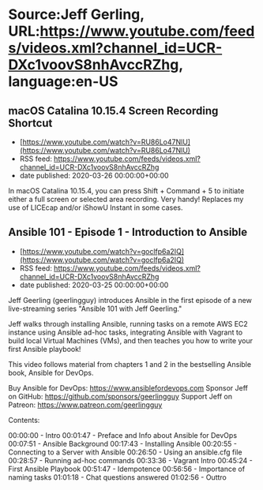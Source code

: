 # Source:Jeff Gerling, URL:https://www.youtube.com/feeds/videos.xml?channel_id=UCR-DXc1voovS8nhAvccRZhg, language:en-US

## macOS Catalina 10.15.4 Screen Recording Shortcut
 - [https://www.youtube.com/watch?v=RU86Lo47NlU](https://www.youtube.com/watch?v=RU86Lo47NlU)
 - RSS feed: https://www.youtube.com/feeds/videos.xml?channel_id=UCR-DXc1voovS8nhAvccRZhg
 - date published: 2020-03-26 00:00:00+00:00

In macOS Catalina 10.15.4, you can press Shift + Command + 5 to initiate either a full screen or selected area recording. Very handy! Replaces my use of LICEcap and/or iShowU Instant in some cases.

## Ansible 101 - Episode 1 - Introduction to Ansible
 - [https://www.youtube.com/watch?v=goclfp6a2IQ](https://www.youtube.com/watch?v=goclfp6a2IQ)
 - RSS feed: https://www.youtube.com/feeds/videos.xml?channel_id=UCR-DXc1voovS8nhAvccRZhg
 - date published: 2020-03-25 00:00:00+00:00

Jeff Geerling (geerlingguy) introduces Ansible in the first episode of a new live-streaming series "Ansible 101 with Jeff Geerling."

Jeff walks through installing Ansible, running tasks on a remote AWS EC2 instance using Ansible ad-hoc tasks, integrating Ansible with Vagrant to build local Virtual Machines (VMs), and then teaches you how to write your first Ansible playbook!

This video follows material from chapters 1 and 2 in the bestselling Ansible book, Ansible for DevOps.

Buy Ansible for DevOps: https://www.ansiblefordevops.com
Sponsor Jeff on GitHub: https://github.com/sponsors/geerlingguy
Support Jeff on Patreon: https://www.patreon.com/geerlingguy

Contents:

00:00:00 - Intro
00:01:47 - Preface and Info about Ansible for DevOps
00:07:51 - Ansible Background
00:17:43 - Installing Ansible
00:20:55 - Connecting to a Server with Ansible
00:26:50 - Using an ansible.cfg file
00:28:57 - Running ad-hoc commands
00:33:36 - Vagrant Intro
00:45:24 - First Ansible Playbook
00:51:47 - Idempotence
00:56:56 - Importance of naming tasks
01:01:18 - Chat questions answered
01:02:56 - Outtro

